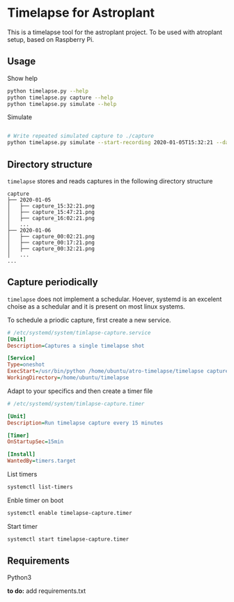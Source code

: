 # Timelapse for Astroplant
This is a timelapse tool for the astroplant project. 
To be used with atroplant setup, based on Raspberry Pi.




## Usage

Show help
```bash
python timelapse.py --help
python timelapse.py capture --help
python timelapse.py simulate --help
```

Simulate 
```bash

# Write repeated simulated capture to ./capture 
python timelapse.py simulate --start-recording 2020-01-05T15:32:21 --days=20 ./capture
```


## Directory structure


`timelapse` stores and reads captures in the following directory structure

```
capture
├── 2020-01-05
│   ├── capture_15:32:21.png
│   ├── capture_15:47:21.png
│   ├── capture_16:02:21.png
│   ...
├── 2020-01-06
│   ├── capture_00:02:21.png
│   ├── capture_00:17:21.png
│   ├── capture_00:32:21.png
│   ...
...
```

## Capture periodically
`timelapse` does not implement a schedular.
Hoever, systemd is an excelent choise as a schedular and it is present on most linux systems.

To schedule a priodic capture, first create a new service. 

```ini
# /etc/systemd/system/timlapse-capture.service
[Unit]
Description=Captures a single timelapse shot

[Service]
Type=oneshot
ExecStart=/usr/bin/python /home/ubuntu/atro-timelapse/timelapse capture
WorkingDirectory=/home/ubuntu/timelapse
```
Adapt to your specifics and then create a timer file

```ini
# /etc/systemd/system/timlapse-capture.timer

[Unit]
Description=Run timelapse capture every 15 minutes

[Timer]
OnStartupSec=15min

[Install]
WantedBy=timers.target
```

List timers
```bash
systemctl list-timers
```

Enble timer on boot
```bash
systemctl enable timelapse-capture.timer
```

Start timer
```bash
systemctl start timelapse-capture.timer
```

## Requirements

Python3

**to do:** add requirements.txt